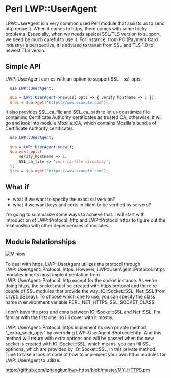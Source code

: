 # Perl LWP::UserAgent
LPW::UserAgent is a very common used Perl module that assists us to send http request. When it comes to https, there comes with some tricky problems. Especially, when we needs speical SSL/TLS version to support, we need be much careful to use it. For instance: from PCI(Payment Card Industry)'s perspective, it is advised to transit from SSL and TLS 1.0 to newest TLS versin.

## Simple API
LWP::UserAgent comes with an option to support SSL - ssl_opts. 
```pl
  use LWP::UserAgent;

  $ua = LWP::UserAgent->new(ssl_opts => { verify_hostname => 1 });
  $res = $ua->get("https://www.example.com");
```

It also provides SSL_ca_file and SSL_ca_path to let us coustimize file containing Certificate Authority certificates as trusted CA, otherwise, it will go and look into module Mozilla::CA, which contains Mozilla's bundle of Certificate Authority certificates.
```pl
  use LWP::UserAgent;

  $ua = LWP::UserAgent->new();
  $ua->ssl_opts(
      verify_hostname => 1,
      SSL_ca_file => 'your-ca-file-directory',
  );
  $res = $ua->get("https://www.example.com");
```

## What if
* what if we want to specify the exact ssl version?
* what if we want keys and certs in client to be verified by servers?

I'm going to summarize some ways to achieve that. I will start with introduction of LWP::Protocol::http and LWP::Protocol:https to figure out the relationship with other depencencies of modules.

## Module Relationships

![Minion](https://github.com/jzhangkun/lwp-https/blob/master/img/lwp.jpg)

To deal with https, LWP::UserAgent utilizes the protocol through LWP::UserAgent::Protocol::https. However, LWP::UserAgent::Protocol::https modules inherts most implentmentation from LWP::UserAgent::Protocol::http except for the socket instance. As we're doing https, the socket must be created with https protocol and there're couple of SSL modules that provide the way: IO::Socket::SSL, Net::SSL(from Crypt::SSLeay). To choose which one to use, you can specify the class name in environment variable PERL_NET_HTTPS_SSL_SOCKET_CLASS.

I don't have the pros and cons between IO::Socket::SSL and Net::SSL. I'm familar with the first one, so I'll cover with it mostly. 

LWP::UserAgent::Protocol::https implement its own private method "_extra_sock_opts" by overriding LWP::UserAgent::Protocol::http. And this method will return with extra options and will be passed when the new socket is created with IO::Socket::SSL, which means, you can fill SSL optinons, which are provided by IO::Socket::SSL, in this private method. Time to take a look at code of how to implement your own https modules for LWP::UserAgent to utilize:

https://github.com/jzhangkun/lwp-https/blob/master/MY_HTTPS.pm

